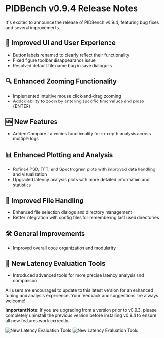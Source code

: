 # PIDBench v0.9.4 Release Notes

It's excited to announce the release of PIDBench v0.9.4, featuring bug fixes and several improvements.

## 🎨 Improved UI and User Experience
- Button labels renamed to clearly reflect their functionality
- Fixed figure toolbar disappearance issue
- Resolved default file name bug in save dialogues

## 🔍 Enhanced Zooming Functionality
- Implemented intuitive mouse click-and-drag zooming
- Added ability to zoom by entering specific time values and press {ENTER}

## 🆕 New Features
- Added Compare Latencies functionality for in-depth analysis across multiple logs

## 📊 Enhanced Plotting and Analysis
- Refined PSD, FFT, and Spectrogram plots with improved data handling and visualization
- Upgraded latency analysis plots with more detailed information and statistics

## 📁 Improved File Handling
- Enhanced file selection dialogs and directory management
- Better integration with config files for remembering last used directories

## 🛠 General Improvements
- Improved overall code organization and modularity

## 📏 New Latency Evaluation Tools
- Introduced advanced tools for more precise latency analysis and comparison

All users are encouraged to update to this latest version for an enhanced tuning and analysis experience. Your feedback and suggestions are always welcome!

**Important Note**: If you are upgrading from a version prior to v0.9.3, please completely uninstall the previous version before installing v0.9.4 to ensure all new features work correctly.

![New Latency Evaluation Tools](https://github.com/redjacketKR/PIDBench/releases/download/v0.9.4/python_PWDxoUo2Pz.png)
![New Latency Evaluation Tools](https://github.com/redjacketKR/PIDBench/releases/download/v0.9.4/python_43IgGUmSnG.png)
